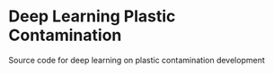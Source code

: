 # Deep Learning Plastic Contamination
Source code for deep learning on plastic contamination development

